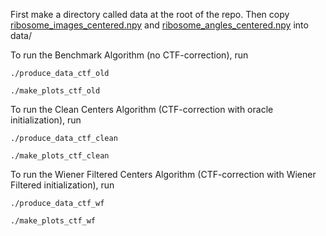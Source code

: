 First make a directory called data at the root of the repo. Then copy [ribosome\_images\_centered.npy](https://drive.google.com/file/d/1VBrdkhklVljOo7bGlonC6vC060ebBm0i/view?usp=sharing) and [ribosome\_angles\_centered.npy](https://drive.google.com/file/d/1ZBdXgjmj8VmDA3pxuc0YFjIA4tdf5R-u/view?usp=sharing) into data/ 

To run the Benchmark Algorithm (no CTF-correction), run
```
./produce_data_ctf_old

./make_plots_ctf_old
```

To run the Clean Centers Algorithm (CTF-correction with oracle initialization), run
```
./produce_data_ctf_clean

./make_plots_ctf_clean
```

To run the Wiener Filtered Centers Algorithm (CTF-correction with Wiener Filtered initialization), run
```
./produce_data_ctf_wf

./make_plots_ctf_wf
```